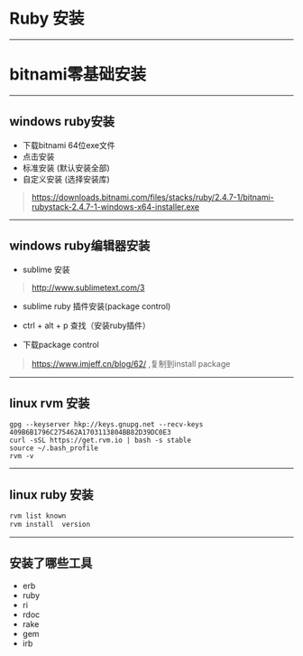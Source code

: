 # **Ruby** 安装


---

# bitnami零基础安装

---

## windows ruby安装

- 下载bitnami 64位exe文件
- 点击安装
 - 标准安装 (默认安装全部)
 - 自定义安装 (选择安装库)

> https://downloads.bitnami.com/files/stacks/ruby/2.4.7-1/bitnami-rubystack-2.4.7-1-windows-x64-installer.exe


---

## windows ruby编辑器安装

- sublime 安装

> http://www.sublimetext.com/3


- sublime ruby 插件安装(package control)

- ctrl + alt + p 查找（安装ruby插件）

- 下载package control

> https://www.imjeff.cn/blog/62/ ,复制到install package

---


## linux rvm 安装


```
gpg --keyserver hkp://keys.gnupg.net --recv-keys 409B6B1796C275462A1703113804BB82D39DC0E3
curl -sSL https://get.rvm.io | bash -s stable
source ~/.bash_profile
rvm -v

```

---

## linux  ruby 安装

```bash
rvm list known
rvm install  version


```

---

## 安装了哪些工具

- erb
- ruby
- ri
- rdoc
- rake
- gem
- irb




